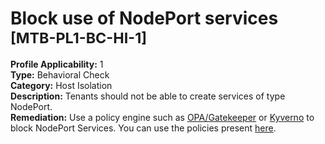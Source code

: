 # Block use of NodePort services <small>[MTB-PL1-BC-HI-1] </small>
**Profile Applicability:** 
1 <br>
**Type:** 
Behavioral Check <br>
**Category:** 
Host Isolation <br>
**Description:** 
Tenants should not be able to create services of type NodePort. <br>
**Remediation:**
Use a policy engine such as [OPA/Gatekeeper](https://github.com/open-policy-agent/gatekeeper) or [Kyverno](https://kyverno.io) to block NodePort Services. You can use the policies present [here](https://github.com/kubernetes-sigs/multi-tenancy/benchmarks/kubectl-mtb/test/policies). <br>


